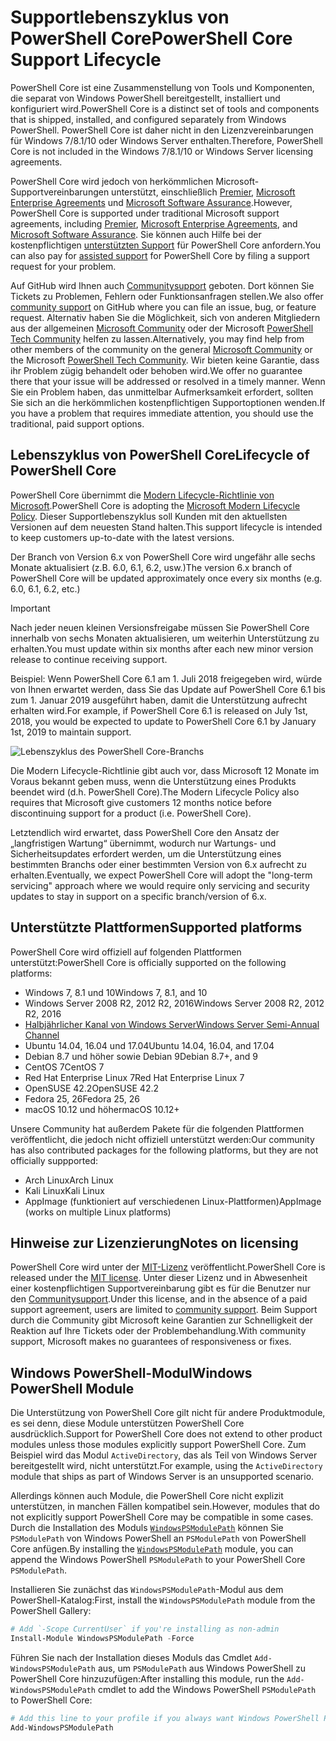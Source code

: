 # <a name="powershell-core-support-lifecycle"></a><span data-ttu-id="a58aa-101">Supportlebenszyklus von PowerShell Core</span><span class="sxs-lookup"><span data-stu-id="a58aa-101">PowerShell Core Support Lifecycle</span></span>

<span data-ttu-id="a58aa-102">PowerShell Core ist eine Zusammenstellung von Tools und Komponenten, die separat von Windows PowerShell bereitgestellt, installiert und konfiguriert wird.</span><span class="sxs-lookup"><span data-stu-id="a58aa-102">PowerShell Core is a distinct set of tools and components that is shipped, installed, and configured separately from Windows PowerShell.</span></span>
<span data-ttu-id="a58aa-103">PowerShell Core ist daher nicht in den Lizenzvereinbarungen für Windows 7/8.1/10 oder Windows Server enthalten.</span><span class="sxs-lookup"><span data-stu-id="a58aa-103">Therefore, PowerShell Core is not included in the Windows 7/8.1/10 or Windows Server licensing agreements.</span></span>

<span data-ttu-id="a58aa-104">PowerShell Core wird jedoch von herkömmlichen Microsoft-Supportvereinbarungen unterstützt, einschließlich [Premier][], [Microsoft Enterprise Agreements][enterprise-agreement] und [Microsoft Software Assurance][assurance].</span><span class="sxs-lookup"><span data-stu-id="a58aa-104">However, PowerShell Core is supported under traditional Microsoft support agreements, including [Premier][], [Microsoft Enterprise Agreements][enterprise-agreement], and [Microsoft Software Assurance][assurance].</span></span>
<span data-ttu-id="a58aa-105">Sie können auch Hilfe bei der kostenpflichtigen [unterstützten Support][] für PowerShell Core anfordern.</span><span class="sxs-lookup"><span data-stu-id="a58aa-105">You can also pay for [assisted support][] for PowerShell Core by filing a support request for your problem.</span></span>

<span data-ttu-id="a58aa-106">Auf GitHub wird Ihnen auch [Communitysupport][] geboten. Dort können Sie Tickets zu Problemen, Fehlern oder Funktionsanfragen stellen.</span><span class="sxs-lookup"><span data-stu-id="a58aa-106">We also offer [community support][] on GitHub where you can file an issue, bug, or feature request.</span></span>
<span data-ttu-id="a58aa-107">Alternativ haben Sie die Möglichkeit, sich von anderen Mitgliedern aus der allgemeinen [Microsoft Community][] oder der Microsoft [PowerShell Tech Community][] helfen zu lassen.</span><span class="sxs-lookup"><span data-stu-id="a58aa-107">Alternatively, you may find help from other members of the community on the general [Microsoft Community][] or the Microsoft [PowerShell Tech Community][].</span></span>
<span data-ttu-id="a58aa-108">Wir bieten keine Garantie, dass ihr Problem zügig behandelt oder behoben wird.</span><span class="sxs-lookup"><span data-stu-id="a58aa-108">We offer no guarantee there that your issue will be addressed or resolved in a timely manner.</span></span>
<span data-ttu-id="a58aa-109">Wenn Sie ein Problem haben, das unmittelbar Aufmerksamkeit erfordert, sollten Sie sich an die herkömmlichen kostenpflichtigen Supportoptionen wenden.</span><span class="sxs-lookup"><span data-stu-id="a58aa-109">If you have a problem that requires immediate attention, you should use the traditional, paid support options.</span></span>

## <a name="lifecycle-of-powershell-core"></a><span data-ttu-id="a58aa-110">Lebenszyklus von PowerShell Core</span><span class="sxs-lookup"><span data-stu-id="a58aa-110">Lifecycle of PowerShell Core</span></span>

<span data-ttu-id="a58aa-111">PowerShell Core übernimmt die [Modern Lifecycle-Richtlinie von Microsoft][modern].</span><span class="sxs-lookup"><span data-stu-id="a58aa-111">PowerShell Core is adopting the [Microsoft Modern Lifecycle Policy][modern].</span></span>
<span data-ttu-id="a58aa-112">Dieser Supportlebenszyklus soll Kunden mit den aktuellsten Versionen auf dem neuesten Stand halten.</span><span class="sxs-lookup"><span data-stu-id="a58aa-112">This support lifecycle is intended to keep customers up-to-date with the latest versions.</span></span>

<span data-ttu-id="a58aa-113">Der Branch von Version 6.x von PowerShell Core wird ungefähr alle sechs Monate aktualisiert (z.B. 6.0, 6.1, 6.2, usw.)</span><span class="sxs-lookup"><span data-stu-id="a58aa-113">The version 6.x branch of PowerShell Core will be updated approximately once every six months (e.g. 6.0, 6.1, 6.2, etc.)</span></span>

> [!IMPORTANT]
> <span data-ttu-id="a58aa-114">Nach jeder neuen kleinen Versionsfreigabe müssen Sie PowerShell Core innerhalb von sechs Monaten aktualisieren, um weiterhin Unterstützung zu erhalten.</span><span class="sxs-lookup"><span data-stu-id="a58aa-114">You must update within six months after each new minor version release to continue receiving support.</span></span>

<span data-ttu-id="a58aa-115">Beispiel: Wenn PowerShell Core 6.1 am 1. Juli 2018 freigegeben wird, würde von Ihnen erwartet werden, dass Sie das Update auf PowerShell Core 6.1 bis zum 1. Januar 2019 ausgeführt haben, damit die Unterstützung aufrecht erhalten wird.</span><span class="sxs-lookup"><span data-stu-id="a58aa-115">For example, if PowerShell Core 6.1 is released on July 1st, 2018, you would be expected to update to PowerShell Core 6.1 by January 1st, 2019 to maintain support.</span></span>

![Lebenszyklus des PowerShell Core-Branchs][lifecycle-chart]

<span data-ttu-id="a58aa-117">Die Modern Lifecycle-Richtlinie gibt auch vor, dass Microsoft 12 Monate im Voraus bekannt geben muss, wenn die Unterstützung eines Produkts beendet wird (d.h. PowerShell Core).</span><span class="sxs-lookup"><span data-stu-id="a58aa-117">The Modern Lifecycle Policy also requires that Microsoft give customers 12 months notice before discontinuing support for a product (i.e. PowerShell Core).</span></span>

<span data-ttu-id="a58aa-118">Letztendlich wird erwartet, dass PowerShell Core den Ansatz der „langfristigen Wartung“ übernimmt, wodurch nur Wartungs- und Sicherheitsupdates erfordert werden, um die Unterstützung eines bestimmten Branchs oder einer bestimmten Version von 6.x aufrecht zu erhalten.</span><span class="sxs-lookup"><span data-stu-id="a58aa-118">Eventually, we expect PowerShell Core will adopt the "long-term servicing" approach where we would require only servicing and security updates to stay in support on a specific branch/version of 6.x.</span></span>

## <a name="supported-platforms"></a><span data-ttu-id="a58aa-119">Unterstützte Plattformen</span><span class="sxs-lookup"><span data-stu-id="a58aa-119">Supported platforms</span></span>

<span data-ttu-id="a58aa-120">PowerShell Core wird offiziell auf folgenden Plattformen unterstützt:</span><span class="sxs-lookup"><span data-stu-id="a58aa-120">PowerShell Core is officially supported on the following platforms:</span></span>

* <span data-ttu-id="a58aa-121">Windows 7, 8.1 und 10</span><span class="sxs-lookup"><span data-stu-id="a58aa-121">Windows 7, 8.1, and 10</span></span>
* <span data-ttu-id="a58aa-122">Windows Server 2008 R2, 2012 R2, 2016</span><span class="sxs-lookup"><span data-stu-id="a58aa-122">Windows Server 2008 R2, 2012 R2, 2016</span></span>
* <span data-ttu-id="a58aa-123">[Halbjährlicher Kanal von Windows Server][semi-annual]</span><span class="sxs-lookup"><span data-stu-id="a58aa-123">[Windows Server Semi-Annual Channel][semi-annual]</span></span>
* <span data-ttu-id="a58aa-124">Ubuntu 14.04, 16.04 und 17.04</span><span class="sxs-lookup"><span data-stu-id="a58aa-124">Ubuntu 14.04, 16.04, and 17.04</span></span>
* <span data-ttu-id="a58aa-125">Debian 8.7 und höher sowie Debian 9</span><span class="sxs-lookup"><span data-stu-id="a58aa-125">Debian 8.7+, and 9</span></span>
* <span data-ttu-id="a58aa-126">CentOS 7</span><span class="sxs-lookup"><span data-stu-id="a58aa-126">CentOS 7</span></span>
* <span data-ttu-id="a58aa-127">Red Hat Enterprise Linux 7</span><span class="sxs-lookup"><span data-stu-id="a58aa-127">Red Hat Enterprise Linux 7</span></span>
* <span data-ttu-id="a58aa-128">OpenSUSE 42.2</span><span class="sxs-lookup"><span data-stu-id="a58aa-128">OpenSUSE 42.2</span></span>
* <span data-ttu-id="a58aa-129">Fedora 25, 26</span><span class="sxs-lookup"><span data-stu-id="a58aa-129">Fedora 25, 26</span></span>
* <span data-ttu-id="a58aa-130">macOS 10.12 und höher</span><span class="sxs-lookup"><span data-stu-id="a58aa-130">macOS 10.12+</span></span>

<span data-ttu-id="a58aa-131">Unsere Community hat außerdem Pakete für die folgenden Plattformen veröffentlicht, die jedoch nicht offiziell unterstützt werden:</span><span class="sxs-lookup"><span data-stu-id="a58aa-131">Our community has also contributed packages for the following platforms, but they are not officially suppported:</span></span>

* <span data-ttu-id="a58aa-132">Arch Linux</span><span class="sxs-lookup"><span data-stu-id="a58aa-132">Arch Linux</span></span>
* <span data-ttu-id="a58aa-133">Kali Linux</span><span class="sxs-lookup"><span data-stu-id="a58aa-133">Kali Linux</span></span>
* <span data-ttu-id="a58aa-134">AppImage (funktioniert auf verschiedenen Linux-Plattformen)</span><span class="sxs-lookup"><span data-stu-id="a58aa-134">AppImage (works on multiple Linux platforms)</span></span>

## <a name="notes-on-licensing"></a><span data-ttu-id="a58aa-135">Hinweise zur Lizenzierung</span><span class="sxs-lookup"><span data-stu-id="a58aa-135">Notes on licensing</span></span>

<span data-ttu-id="a58aa-136">PowerShell Core wird unter der [MIT-Lizenz][] veröffentlicht.</span><span class="sxs-lookup"><span data-stu-id="a58aa-136">PowerShell Core is released under the [MIT license][].</span></span>
<span data-ttu-id="a58aa-137">Unter dieser Lizenz und in Abwesenheit einer kostenpflichtigen Supportvereinbarung gibt es für die Benutzer nur den [Communitysupport][].</span><span class="sxs-lookup"><span data-stu-id="a58aa-137">Under this license, and in the absence of a paid support agreement, users are limited to [community support][].</span></span>
<span data-ttu-id="a58aa-138">Beim Support durch die Community gibt Microsoft keine Garantien zur Schnelligkeit der Reaktion auf Ihre Tickets oder der Problembehandlung.</span><span class="sxs-lookup"><span data-stu-id="a58aa-138">With community support, Microsoft makes no guarantees of responsiveness or fixes.</span></span>

## <a name="windows-powershell-module"></a><span data-ttu-id="a58aa-139">Windows PowerShell-Modul</span><span class="sxs-lookup"><span data-stu-id="a58aa-139">Windows PowerShell Module</span></span>

<span data-ttu-id="a58aa-140">Die Unterstützung von PowerShell Core gilt nicht für andere Produktmodule, es sei denn, diese Module unterstützen PowerShell Core ausdrücklich.</span><span class="sxs-lookup"><span data-stu-id="a58aa-140">Support for PowerShell Core does not extend to other product modules unless those modules explicitly support PowerShell Core.</span></span>
<span data-ttu-id="a58aa-141">Zum Beispiel wird das Modul `ActiveDirectory`, das als Teil von Windows Server bereitgestellt wird, nicht unterstützt.</span><span class="sxs-lookup"><span data-stu-id="a58aa-141">For example, using the `ActiveDirectory` module that ships as part of Windows Server is an unsupported scenario.</span></span>

<span data-ttu-id="a58aa-142">Allerdings können auch Module, die PowerShell Core nicht explizit unterstützen, in manchen Fällen kompatibel sein.</span><span class="sxs-lookup"><span data-stu-id="a58aa-142">However, modules that do not explicitly support PowerShell Core may be compatible in some cases.</span></span>
<span data-ttu-id="a58aa-143">Durch die Installation des Moduls [`WindowsPSModulePath`][] können Sie `PSModulePath` von Windows PowerShell an `PSModulePath` von PowerShell Core anfügen.</span><span class="sxs-lookup"><span data-stu-id="a58aa-143">By installing the [`WindowsPSModulePath`][] module, you can append the Windows PowerShell `PSModulePath` to your PowerShell Core `PSModulePath`.</span></span>

<span data-ttu-id="a58aa-144">Installieren Sie zunächst das `WindowsPSModulePath`-Modul aus dem PowerShell-Katalog:</span><span class="sxs-lookup"><span data-stu-id="a58aa-144">First, install the `WindowsPSModulePath` module from the PowerShell Gallery:</span></span>

```powershell
# Add `-Scope CurrentUser` if you're installing as non-admin
Install-Module WindowsPSModulePath -Force
```

<span data-ttu-id="a58aa-145">Führen Sie nach der Installation dieses Moduls das Cmdlet `Add-WindowsPSModulePath` aus, um `PSModulePath` aus Windows PowerShell zu PowerShell Core hinzuzufügen:</span><span class="sxs-lookup"><span data-stu-id="a58aa-145">After installing this module, run the `Add-WindowsPSModulePath` cmdlet to add the Windows PowerShell `PSModulePath` to PowerShell Core:</span></span>

```powershell
# Add this line to your profile if you always want Windows PowerShell PSModulePath
Add-WindowsPSModulePath
```

[Premier]: https://www.microsoft.com/en-us/microsoftservices/support.aspx
[enterprise-agreement]: https://www.microsoft.com/en-us/licensing/licensing-programs/enterprise.aspx
[assurance]: https://www.microsoft.com/en-us/licensing/licensing-programs/software-assurance-default.aspx
[Communitysupport]: https://github.com/powershell/powershell/issues
[community support]: https://github.com/powershell/powershell/issues
[Microsoft Community]: https://answers.microsoft.com/
[PowerShell Tech Community]: https://techcommunity.microsoft.com/t5/PowerShell/ct-p/WindowsPowerShell
[unterstützten Support]: https://support.microsoft.com/assistedsupportproducts
[assisted support]: https://support.microsoft.com/assistedsupportproducts
[modern]: https://support.microsoft.com/help/30881/modern-lifecycle-policy
[lifecycle-chart]: ./images/modern-lifecycle.png
[semi-annual]: https://docs.microsoft.com/windows-server/get-started/semi-annual-channel-overview
[MIT-Lizenz]: https://github.com/PowerShell/PowerShell/blob/master/LICENSE.txt
[MIT license]: https://github.com/PowerShell/PowerShell/blob/master/LICENSE.txt
[`WindowsPSModulePath`]: https://www.powershellgallery.com/packages/WindowsPSModulePath/
